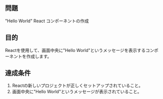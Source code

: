 ## 問題
"Hello World" React コンポーネントの作成

## 目的
Reactを使用して、画面中央に"Hello World"というメッセージを表示するコンポーネントを作成します。

## 達成条件
1. Reactの新しいプロジェクトが正しくセットアップされていること。
2. 画面中央に"Hello World"というメッセージが表示されていること。
